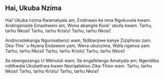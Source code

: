 ## Hai, Ukuba Nzima

Hai! Ukuba nzima Kwamatyala am,
Endinawo ke mna Ngokuvela kwam.
Andingenisile Emashweni am,
Wona abangile Konk' ukufa kwam.
Tarhu, tarhu Nkosi!
Tarhu, tarhu Kristu!
Tarhu, tarhu Nkosi!

Andincedekanga Ngumsebenzi wam,
Ndibanjiwe kanye Ziziphoso zam.
Oka-Thix' u-Nyana Endaweni yam,
Weva ubunzima, Wafa ngenxa yam.
Tarhu, tarhu Nkosi!
Tarhu, tarhu Kristu!
Tarhu, tarhu Nkosi!

Xa ebengezanga U-Mkhululi wam;
Xa engafelanga Amatyala am;
Ngendiba ndithwala Ukubethwa kwam
Neziqalekiso Zika-Thixo wam.
Tarhu, tarhu Nkosi!
Tarhu, tarhu Kristu!
Tarhu, tarhu Nkosi!

